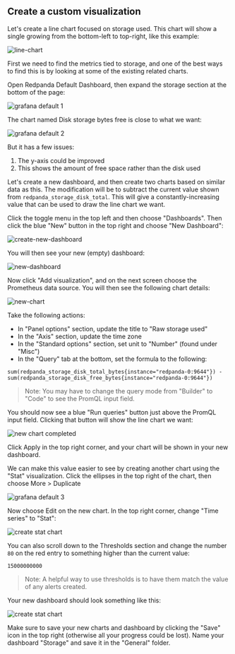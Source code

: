 ## Create a custom visualization

Let's create a line chart focused on storage used. This chart will show a single growing from the bottom-left to top-right, like this example:

![line-chart](./images/line-chart.png)

First we need to find the metrics tied to storage, and one of the best ways to find this is by looking at some of the existing related charts.

Open Redpanda Default Dashboard, then expand the storage section at the bottom of the page:

![grafana default 1](./images/grafana-default-1.png)

The chart named Disk storage bytes free is close to what we want:

![grafana default 2](./images/grafana-default-2.png)

But it has a few issues:
1. The y-axis could be improved
2. This shows the amount of free space rather than the disk used

Let's create a new dashboard, and then create two charts based on similar data as this. The modification will be to subtract the current value shown from `redpanda_storage_disk_total`. This will give a constantly-increasing value that can be used to draw the line chart we want.

Click the toggle menu in the top left and then choose "Dashboards". Then click the blue "New" button in the top right and choose "New Dashboard":

![create-new-dashboard](./images/create-new-dashboard.png)

You will then see your new (empty) dashboard:

![new-dashboard](./images/new-dashboard.png)

Now click "Add visualization", and on the next screen choose the Prometheus data source. You will then see the following chart details:

![new-chart](./images/new-chart.png)

Take the following actions:

- In "Panel options" section, update the title to "Raw storage used"
- In the "Axis" section, update the time zone
- In the "Standard options" section, set unit to "Number" (found under "Misc")
- In the "Query" tab at the bottom, set the formula to the following:

```
sum(redpanda_storage_disk_total_bytes{instance="redpanda-0:9644"}) - sum(redpanda_storage_disk_free_bytes{instance="redpanda-0:9644"})
```

> Note: You may have to change the query mode from "Builder" to "Code" to see the PromQL input field.

You should now see a blue "Run queries" button just above the PromQL input field. Clicking that button will show the line chart we want:

![new chart completed](./images/new-chart-completed.png)

Click Apply in the top right corner, and your chart will be shown in your new dashboard.

We can make this value easier to see by creating another chart using the "Stat" visualization. Click the ellipses in the top right of the chart, then choose More > Duplicate

![grafana default 3](./images/grafana-default-3.png)

Now choose Edit on the new chart. In the top right corner, change "Time series" to "Stat":

![create stat chart](./images/create-stat-chart.png)

You can also scroll down to the Thresholds section and change the number `80` on the red entry to something higher than the current value:

```
15000000000
```

> Note: A helpful way to use thresholds is to have them match the value of any alerts created.

Your new dashboard should look something like this:

![create stat chart](./images/create-stat-chart.png)

Make sure to save your new charts and dashboard by clicking the "Save" icon in the top right (otherwise all your progress could be lost). Name your dashboard "Storage" and save it in the "General" folder.

